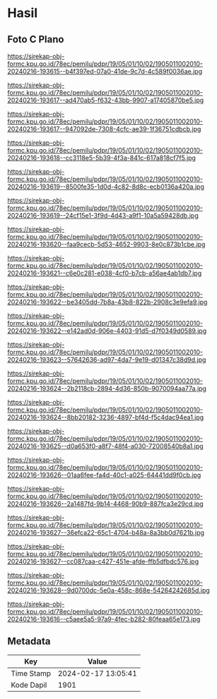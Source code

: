 # Hasil

## Foto C Plano

https://sirekap-obj-formc.kpu.go.id/78ec/pemilu/pdpr/19/05/01/10/02/1905011002010-20240216-193615--b4f397ed-07a0-41de-9c7d-4c589f0036ae.jpg

https://sirekap-obj-formc.kpu.go.id/78ec/pemilu/pdpr/19/05/01/10/02/1905011002010-20240216-193617--ad470ab5-f632-43bb-9907-a17405870be5.jpg

https://sirekap-obj-formc.kpu.go.id/78ec/pemilu/pdpr/19/05/01/10/02/1905011002010-20240216-193617--947092de-7308-4cfc-ae39-1f36751cdbcb.jpg

https://sirekap-obj-formc.kpu.go.id/78ec/pemilu/pdpr/19/05/01/10/02/1905011002010-20240216-193618--cc3118e5-5b39-4f3a-841c-617a818cf7f5.jpg

https://sirekap-obj-formc.kpu.go.id/78ec/pemilu/pdpr/19/05/01/10/02/1905011002010-20240216-193619--8500fe35-1d0d-4c82-8d8c-ecb0136a420a.jpg

https://sirekap-obj-formc.kpu.go.id/78ec/pemilu/pdpr/19/05/01/10/02/1905011002010-20240216-193619--24cf15e1-3f9d-4d43-a9f1-10a5a59428db.jpg

https://sirekap-obj-formc.kpu.go.id/78ec/pemilu/pdpr/19/05/01/10/02/1905011002010-20240216-193620--faa9cecb-5d53-4652-9903-8e0c873b1cbe.jpg

https://sirekap-obj-formc.kpu.go.id/78ec/pemilu/pdpr/19/05/01/10/02/1905011002010-20240216-193621--c6e0c281-e038-4cf0-b7cb-a56ae4ab1db7.jpg

https://sirekap-obj-formc.kpu.go.id/78ec/pemilu/pdpr/19/05/01/10/02/1905011002010-20240216-193622--be3405dd-7b8a-43b8-822b-2908c3e9efa9.jpg

https://sirekap-obj-formc.kpu.go.id/78ec/pemilu/pdpr/19/05/01/10/02/1905011002010-20240216-193622--e142ad0d-906e-4403-91d5-d7f0349d0589.jpg

https://sirekap-obj-formc.kpu.go.id/78ec/pemilu/pdpr/19/05/01/10/02/1905011002010-20240216-193623--57642636-ad97-4da7-9e19-d01347c38d9d.jpg

https://sirekap-obj-formc.kpu.go.id/78ec/pemilu/pdpr/19/05/01/10/02/1905011002010-20240216-193624--2b2118cb-2894-4d36-850b-9070094aa77a.jpg

https://sirekap-obj-formc.kpu.go.id/78ec/pemilu/pdpr/19/05/01/10/02/1905011002010-20240216-193624--8bb20182-3236-4897-bf4d-f5c4dac94ea1.jpg

https://sirekap-obj-formc.kpu.go.id/78ec/pemilu/pdpr/19/05/01/10/02/1905011002010-20240216-193625--d0a653f0-a8f7-48f4-a030-72008540b8a1.jpg

https://sirekap-obj-formc.kpu.go.id/78ec/pemilu/pdpr/19/05/01/10/02/1905011002010-20240216-193626--01aa6fee-fa4d-40c1-a025-64441dd9f0cb.jpg

https://sirekap-obj-formc.kpu.go.id/78ec/pemilu/pdpr/19/05/01/10/02/1905011002010-20240216-193626--2a1487fd-9b14-4468-90b9-887fca3e29cd.jpg

https://sirekap-obj-formc.kpu.go.id/78ec/pemilu/pdpr/19/05/01/10/02/1905011002010-20240216-193627--36efca22-65c1-4704-b48a-8a3bb0d7621b.jpg

https://sirekap-obj-formc.kpu.go.id/78ec/pemilu/pdpr/19/05/01/10/02/1905011002010-20240216-193627--cc087caa-c427-451e-afde-ffb5dfbdc576.jpg

https://sirekap-obj-formc.kpu.go.id/78ec/pemilu/pdpr/19/05/01/10/02/1905011002010-20240216-193628--9d0700dc-5e0a-458c-868e-54264242685d.jpg

https://sirekap-obj-formc.kpu.go.id/78ec/pemilu/pdpr/19/05/01/10/02/1905011002010-20240216-193616--c5aee5a5-97a9-4fec-b282-80feaa65e173.jpg


## Metadata

| Key        | Value               |
| ---------- | ------------------- |
| Time Stamp | 2024-02-17 13:05:41 |
| Kode Dapil | 1901                |



